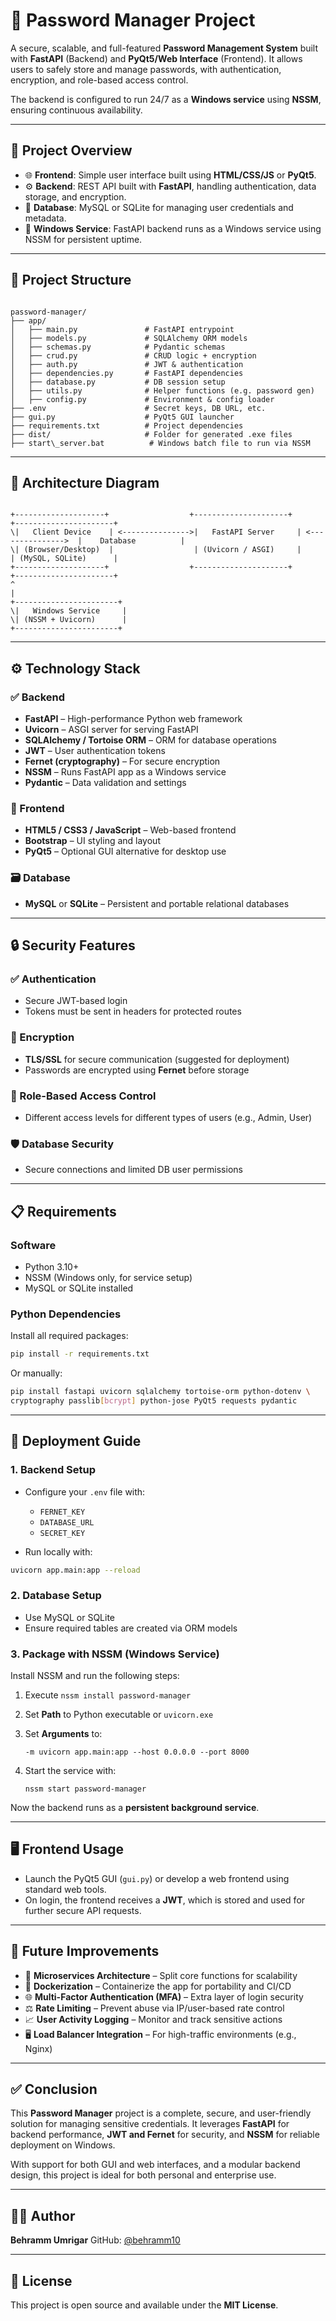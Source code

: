# 🔐 Password Manager Project

A secure, scalable, and full-featured **Password Management System** built with **FastAPI** (Backend) and **PyQt5/Web Interface** (Frontend). It allows users to safely store and manage passwords, with authentication, encryption, and role-based access control.

The backend is configured to run 24/7 as a **Windows service** using **NSSM**, ensuring continuous availability.

---

## 🧩 Project Overview

- 🌐 **Frontend**: Simple user interface built using **HTML/CSS/JS** or **PyQt5**.
- ⚙️ **Backend**: REST API built with **FastAPI**, handling authentication, data storage, and encryption.
- 💾 **Database**: MySQL or SQLite for managing user credentials and metadata.
- 🔄 **Windows Service**: FastAPI backend runs as a Windows service using NSSM for persistent uptime.

---

## 📁 Project Structure

```

password-manager/
├── app/
│   ├── main.py               # FastAPI entrypoint
│   ├── models.py             # SQLAlchemy ORM models
│   ├── schemas.py            # Pydantic schemas
│   ├── crud.py               # CRUD logic + encryption
│   ├── auth.py               # JWT & authentication
│   ├── dependencies.py       # FastAPI dependencies
│   ├── database.py           # DB session setup
│   ├── utils.py              # Helper functions (e.g. password gen)
│   ├── config.py             # Environment & config loader
├── .env                      # Secret keys, DB URL, etc.
├── gui.py                    # PyQt5 GUI launcher
├── requirements.txt          # Project dependencies
├── dist/                     # Folder for generated .exe files
├── start\_server.bat          # Windows batch file to run via NSSM

```

---

## 🧱 Architecture Diagram

```

+--------------------+       		    +---------------------+        		+----------------------+
\|   Client Device    | <--------------->|   FastAPI Server     | <--------------->  |    Database          |
\| (Browser/Desktop)  |                  | (Uvicorn / ASGI)     |                   | (MySQL, SQLite)      |
+--------------------+                  +---------------------+                   +----------------------+
^
|
+-----------------------+
\|   Windows Service     |
\| (NSSM + Uvicorn)      |
+-----------------------+

````

---

## ⚙️ Technology Stack

### ✅ Backend
- **FastAPI** – High-performance Python web framework
- **Uvicorn** – ASGI server for serving FastAPI
- **SQLAlchemy / Tortoise ORM** – ORM for database operations
- **JWT** – User authentication tokens
- **Fernet (cryptography)** – For secure encryption
- **NSSM** – Runs FastAPI app as a Windows service
- **Pydantic** – Data validation and settings

### 🎨 Frontend
- **HTML5 / CSS3 / JavaScript** – Web-based frontend
- **Bootstrap** – UI styling and layout
- **PyQt5** – Optional GUI alternative for desktop use

### 🗃️ Database
- **MySQL** or **SQLite** – Persistent and portable relational databases

---

## 🔒 Security Features

### ✅ Authentication
- Secure JWT-based login
- Tokens must be sent in headers for protected routes

### 🔐 Encryption
- **TLS/SSL** for secure communication (suggested for deployment)
- Passwords are encrypted using **Fernet** before storage

### 🔐 Role-Based Access Control
- Different access levels for different types of users (e.g., Admin, User)

### 🛡️ Database Security
- Secure connections and limited DB user permissions

---

## 📋 Requirements

### Software
- Python 3.10+
- NSSM (Windows only, for service setup)
- MySQL or SQLite installed

### Python Dependencies

Install all required packages:

```bash
pip install -r requirements.txt
````

Or manually:

```bash
pip install fastapi uvicorn sqlalchemy tortoise-orm python-dotenv \
cryptography passlib[bcrypt] python-jose PyQt5 requests pydantic
```

---

## 🚀 Deployment Guide

### 1. Backend Setup

* Configure your `.env` file with:

  * `FERNET_KEY`
  * `DATABASE_URL`
  * `SECRET_KEY`

* Run locally with:

```bash
uvicorn app.main:app --reload
```

### 2. Database Setup

* Use MySQL or SQLite
* Ensure required tables are created via ORM models

### 3. Package with NSSM (Windows Service)

Install NSSM and run the following steps:

1. Execute `nssm install password-manager`
2. Set **Path** to Python executable or `uvicorn.exe`
3. Set **Arguments** to:

   ```
   -m uvicorn app.main:app --host 0.0.0.0 --port 8000
   ```
4. Start the service with:

   ```
   nssm start password-manager
   ```

Now the backend runs as a **persistent background service**.

---

## 🖥️ Frontend Usage

* Launch the PyQt5 GUI (`gui.py`) or develop a web frontend using standard web tools.
* On login, the frontend receives a **JWT**, which is stored and used for further secure API requests.

---

## 🔄 Future Improvements

* 🧱 **Microservices Architecture** – Split core functions for scalability
* 🐳 **Dockerization** – Containerize the app for portability and CI/CD
* 🌐 **Multi-Factor Authentication (MFA)** – Extra layer of login security
* ⚖️ **Rate Limiting** – Prevent abuse via IP/user-based rate control
* 📈 **User Activity Logging** – Monitor and track sensitive actions
* 🖥️ **Load Balancer Integration** – For high-traffic environments (e.g., Nginx)

---

## ✅ Conclusion

This **Password Manager** project is a complete, secure, and user-friendly solution for managing sensitive credentials. It leverages **FastAPI** for backend performance, **JWT and Fernet** for security, and **NSSM** for reliable deployment on Windows.

With support for both GUI and web interfaces, and a modular backend design, this project is ideal for both personal and enterprise use.

---

## 👨‍💻 Author

**Behramm Umrigar**
GitHub: [@behramm10](https://github.com/behramm10)

---

## 📜 License

This project is open source and available under the **MIT License**.
